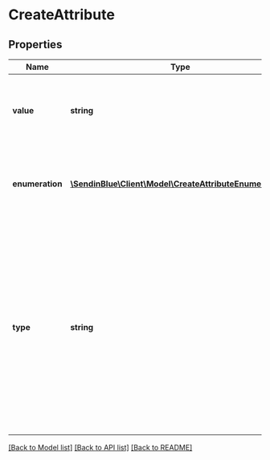 # CreateAttribute

## Properties
Name | Type | Description | Notes
------------ | ------------- | ------------- | -------------
**value** | **string** | Value of the attribute. Use only if the attribute&#39;s category is calculated or global | [optional] 
**enumeration** | [**\SendinBlue\Client\Model\CreateAttributeEnumeration[]**](CreateAttributeEnumeration.md) | Values that the attribute can take. Use only if the attribute&#39;s category is category | [optional] 
**type** | **string** | Type of the attribute. Use only if the attribute&#39;s category is normal, category or transactional ( type &#39;id&#39; only available if the category is &#39;transactional&#39; attribute &amp; type &#39;category&#39; only available if the category is &#39;category&#39; attribute ) | [optional] 

[[Back to Model list]](../../README.md#documentation-for-models) [[Back to API list]](../../README.md#documentation-for-api-endpoints) [[Back to README]](../../README.md)


